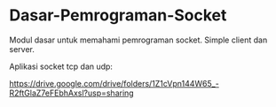 # Dasar-Pemrograman-Socket
Modul dasar untuk memahami pemrograman socket. Simple client dan server.


Aplikasi socket tcp dan udp:

https://drive.google.com/drive/folders/1Z1cVpn144W65_-R2ftGlaZ7eFEbhAxsl?usp=sharing
